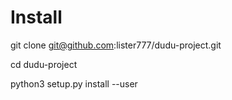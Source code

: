 # Install

git clone git@github.com:lister777/dudu-project.git

cd dudu-project

python3 setup.py install --user

